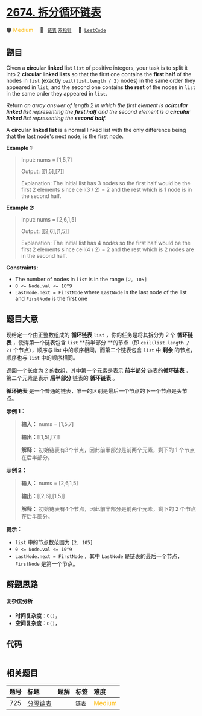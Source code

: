 # [2674. 拆分循环链表](https://leetcode.com/problems/split-a-circular-linked-list)

🟠 <font color=#ffb800>Medium</font>&emsp; 🔖&ensp; [`链表`](/tag/linked-list.md) [`双指针`](/tag/two-pointers.md)&emsp; 🔗&ensp;[`LeetCode`](https://leetcode.com/problems/split-a-circular-linked-list)

## 题目

Given a **circular linked list** `list` of positive integers, your task is to
split it into 2 **circular linked lists** so that the first one contains the
**first half** of the nodes in `list` (exactly `ceil(list.length / 2)` nodes)
in the same order they appeared in `list`, and the second one contains **the
rest** of the nodes in `list` in the same order they appeared in `list`.

Return _an array answer of length 2 in which the first element is a**circular
linked list** representing the **first half** and the second element is a
**circular linked list** representing the **second half**._

A **circular linked list** is a normal linked list with the only difference
being that the last node's next node, is the first node.



**Example 1:**

> Input: nums = [1,5,7]
> 
> Output: [[1,5],[7]]
> 
> Explanation: The initial list has 3 nodes so the first half would be the first 2 elements since ceil(3 / 2) = 2 and the rest which is 1 node is in the second half.

**Example 2:**

> Input: nums = [2,6,1,5]
> 
> Output: [[2,6],[1,5]]
> 
> Explanation: The initial list has 4 nodes so the first half would be the first 2 elements since ceil(4 / 2) = 2 and the rest which is 2 nodes are in the second half.

**Constraints:**

  * The number of nodes in `list` is in the range `[2, 105]`
  * `0 <= Node.val <= 10^9`
  * `LastNode.next = FirstNode` where `LastNode` is the last node of the list and `FirstNode` is the first one


## 题目大意

现给定一个由正整数组成的 **循环链表** `list` ，你的任务是将其拆分为 2 个 **循环链表** ，使得第一个链表包含 `list` **前半部分
**的节点（即 `ceil(list.length / 2)` 个节点），顺序与 list 中的顺序相同，而第二个链表包含 `list` 中 **剩余**
的节点，顺序也与 `list` 中的顺序相同。

返回一个长度为 2 的数组，其中第一个元素是表示 **前半部分** 链表的**循环链表** ，第二个元素是表示 **后半部分** 链表的 **循环链表**
。

**循环链表** 是一个普通的链表，唯一的区别是最后一个节点的下一个节点是头节点。



**示例 1：**

> 
> 
> 
> 
> 
> **输入：** nums = [1,5,7]
> 
> **输出：**[[1,5],[7]]
> 
> **解释：** 初始链表有3个节点，因此前半部分是前两个元素，剩下的 1 个节点在后半部分。
> 
> 

**示例 2：**

> 
> 
> 
> 
> 
> **输入：** nums = [2,6,1,5]
> 
> **输出：**[[2,6],[1,5]]
> 
> **解释：** 初始链表有4个节点，因此前半部分是前两个元素，剩下的 2 个节点在后半部分。
> 
> 



**提示：**

  * `list` 中的节点数范围为 `[2, 105]`
  * `0 <= Node.val <= 10^9`
  * `LastNode.next = FirstNode` ，其中 `LastNode` 是链表的最后一个节点，`FirstNode` 是第一个节点。


## 解题思路

#### 复杂度分析

- **时间复杂度**：`O()`，
- **空间复杂度**：`O()`，

## 代码

```javascript

```

## 相关题目

<!-- prettier-ignore -->
| 题号 | 标题 | 题解 | 标签 | 难度 |
| :------: | :------ | :------: | :------ | :------ |
| 725 | [分隔链表](https://leetcode.com/problems/split-linked-list-in-parts) |  |  [`链表`](/tag/linked-list.md) | <font color=#ffb800>Medium</font> |